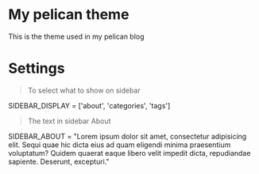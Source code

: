 # My pelican theme
This is the theme used in my pelican blog

# Settings

> To select what to show on sidebar

SIDEBAR_DISPLAY = ['about', 'categories', 'tags']

> The text in sidebar About

SIDEBAR_ABOUT = "Lorem ipsum dolor sit amet, consectetur adipisicing elit. Sequi quae hic dicta eius ad quam eligendi minima praesentium voluptatum? Quidem quaerat eaque libero velit impedit dicta, repudiandae sapiente. Deserunt, excepturi."